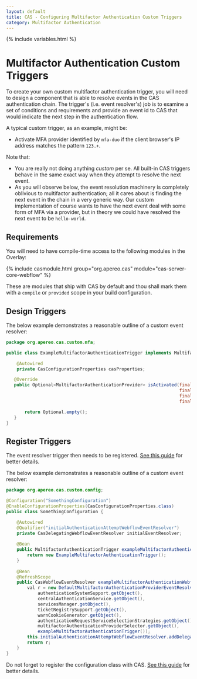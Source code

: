 ```yaml
---
layout: default
title: CAS - Configuring Multifactor Authentication Custom Triggers
category: Multifactor Authentication
---
```


{% include variables.html %}

# Multifactor Authentication Custom Triggers

To create your own custom multifactor authentication trigger, you will need to design a component that is able to resolve events in the CAS authentication chain. The trigger's (i.e. event resolver's) job is to examine a set of conditions and requirements and provide an event id to CAS that would indicate the next step in the authentication flow.

A typical custom trigger, as an example, might be:

- Activate MFA provider identified by `mfa-duo` if the client browser's IP address matches the pattern `123.+`.

Note that:

- You are really not doing anything *custom* per se. All built-in CAS triggers behave in the same exact way when they attempt to resolve the next event.
- As you will observe below, the event resolution machinery is completely oblivious to multifactor authentication; all it cares about is finding the next event in the chain in a very generic way. Our custom implementation of course wants to have the next event deal with some form of MFA via a provider, but in theory we could have resolved the next event to be `hello-world`.

## Requirements

You will need to have compile-time access to the following modules in the Overlay:

{% include casmodule.html group="org.apereo.cas" module="cas-server-core-webflow" %}

These are modules that ship with CAS by default and thou shall mark them with a `compile` or `provided` scope in your build configuration.

## Design Triggers

The below example demonstrates a reasonable outline of a custom event resolver:

```java
package org.apereo.cas.custom.mfa;

public class ExampleMultifactorAuthenticationTrigger implements MultifactorAuthenticationTrigger {

    @Autowired
    private CasConfigurationProperties casProperties;

   @Override
   public Optional<MultifactorAuthenticationProvider> isActivated(final Authentication authentication,
                                                                  final RegisteredService registeredService,
                                                                  final HttpServletRequest httpServletRequest,
                                                                  final Service service) {

       return Optional.empty();
   }
}
```

## Register Triggers

The event resolver trigger then needs to be registered. [See this guide](../configuration/Configuration-Management-Extensions.html) for better details.

The below example demonstrates a reasonable outline of a custom event resolver:

```java
package org.apereo.cas.custom.config;

@Configuration("SomethingConfiguration")
@EnableConfigurationProperties(CasConfigurationProperties.class)
public class SomethingConfiguration {

    @Autowired
    @Qualifier("initialAuthenticationAttemptWebflowEventResolver")
    private CasDelegatingWebflowEventResolver initialEventResolver;
    
    @Bean
    public MultifactorAuthenticationTrigger exampleMultifactorAuthenticationTrigger() {
        return new ExampleMultifactorAuthenticationTrigger();
    }
    
    @Bean
    @RefreshScope
    public CasWebflowEventResolver exampleMultifactorAuthenticationWebflowEventResolver() {
        val r = new DefaultMultifactorAuthenticationProviderEventResolver(
            authenticationSystemSupport.getObject(),
            centralAuthenticationService.getObject(),
            servicesManager.getObject(),
            ticketRegistrySupport.getObject(),
            warnCookieGenerator.getObject(),
            authenticationRequestServiceSelectionStrategies.getObject(),
            multifactorAuthenticationProviderSelector.getObject(),
            exampleMultifactorAuthenticationTrigger());
        this.initialAuthenticationAttemptWebflowEventResolver.addDelegate(r);
        return r;
    }
}
```

Do not forget to register the configuration class with CAS. [See this guide](../configuration/Configuration-Management-Extensions.html) for better details.
